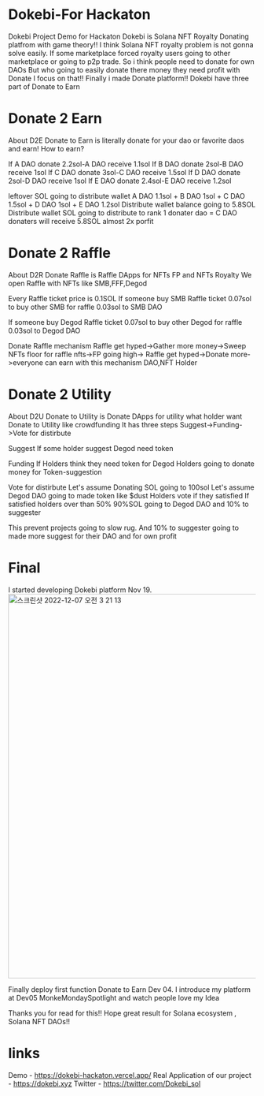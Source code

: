 # Dokebi-For Hackaton

Dokebi Project Demo for Hackaton
Dokebi is Solana NFT Royalty Donating platfrom with game theory!!
I think Solana NFT royalty problem is not gonna solve easily.
If some marketplace forced royalty users going to other marketplace or going to p2p trade.
So i think people need to donate for own DAOs 
But who going to easily donate there money they need profit with Donate
I focus on that!!
Finally i made Donate platform!!
Dokebi have three part of Donate to Earn

# Donate 2 Earn
About D2E
Donate to Earn is literally donate for your dao or favorite daos and earn!
How to earn?

If A DAO donate 2.2sol-A DAO receive 1.1sol
If B DAO donate 2sol-B DAO receive 1sol
If C DAO donate 3sol-C DAO receive 1.5sol
If D DAO donate 2sol-D DAO receive 1sol
If E DAO donate 2.4sol-E DAO receive 1.2sol

leftover SOL going to distribute wallet A DAO 1.1sol + B DAO 1sol + C DAO 1.5sol + D DAO 1sol + E DAO 1.2sol
Distribute wallet balance going to 5.8SOL
Distribute wallet SOL going to distribute to rank 1 donater dao = C DAO donaters will receive 5.8SOL almost 2x porfit

# Donate 2 Raffle
About D2R
Donate Raffle is Raffle DApps for NFTs FP and NFTs Royalty
We open Raffle with NFTs like SMB,FFF,Degod

Every Raffle ticket price is 0.1SOL
If someone buy SMB Raffle ticket
0.07sol to buy other SMB for raffle
0.03sol to SMB DAO

If someone buy Degod Raffle ticket
0.07sol to buy other Degod for raffle
0.03sol to Degod DAO

Donate Raffle mechanism
Raffle get hyped->Gather more money->Sweep NFTs floor for raffle nfts->FP going high->
Raffle get hyped->Donate more->everyone can earn with this mechanism DAO,NFT Holder

# Donate 2 Utility
About D2U
Donate to Utility is Donate DApps for utility what holder want
Donate to Utility like crowdfunding
It has three steps Suggest->Funding->Vote for distirbute

Suggest
If some holder suggest Degod need token

Funding
If Holders think they need token for Degod
Holders going to donate money for Token-suggestion

Vote for distirbute
Let's assume Donating SOL going to 100sol
Let's assume Degod DAO going to made token like $dust
Holders vote if they satisfied
If satisfied holders over than 50% 90%SOL going to Degod DAO and 10% to suggester

This prevent projects going to slow rug.
And 10% to suggester going to made more suggest for their DAO and for own profit

# Final
I started developing Dokebi platform Nov 19.
<img width="780" alt="스크린샷 2022-12-07 오전 3 21 13" src="https://user-images.githubusercontent.com/81508501/205991045-46bce23b-e23a-4a15-bcb0-2843d2faeabb.png">

Finally deploy first function Donate to Earn Dev 04.
I introduce my platform at Dev05 MonkeMondaySpotlight and watch people love my Idea

Thanks you for read for this!!
Hope great result for Solana ecosystem , Solana NFT DAOs!!

# links
Demo - https://dokebi-hackaton.vercel.app/
Real Application of our project - https://dokebi.xyz
Twitter - https://twitter.com/Dokebi_sol
